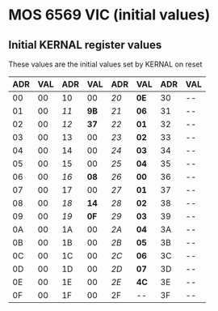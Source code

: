 # MOS 6569 VIC (initial values)

## Initial KERNAL register values

These values are the initial values set by KERNAL on reset


| ADR  | VAL  | ADR  | VAL  | ADR  | VAL  | ADR  | VAL  |
|:-----|:-----|:-----|:-----|:-----|:-----|:-----|:-----|
|  00  |  00  |  10  |  00  | *20* |**0E**|  30  |  --  |
|  01  |  00  | *11* |**9B**| *21* |**06**|  31  |  --  |
|  02  |  00  | *12* |**37**| *22* |**01**|  32  |  --  |
|  03  |  00  |  13  |  00  | *23* |**02**|  33  |  --  |
|  04  |  00  |  14  |  00  | *24* |**03**|  34  |  --  |
|  05  |  00  |  15  |  00  | *25* |**04**|  35  |  --  |
|  06  |  00  | *16* |**08**| *26* |**00**|  36  |  --  |
|  07  |  00  |  17  |  00  | *27* |**01**|  37  |  --  |
|  08  |  00  | *18* |**14**| *28* |**02**|  38  |  --  |
|  09  |  00  | *19* |**0F**| *29* |**03**|  39  |  --  |
|  0A  |  00  |  1A  |  00  | *2A* |**04**|  3A  |  --  |
|  0B  |  00  |  1B  |  00  | *2B* |**05**|  3B  |  --  |
|  0C  |  00  |  1C  |  00  | *2C* |**06**|  3C  |  --  |
|  0D  |  00  |  1D  |  00  | *2D* |**07**|  3D  |  --  |
|  0E  |  00  |  1E  |  00  | *2E* |**4C**|  3E  |  --  |
|  0F  |  00  |  1F  |  00  |  2F  |  --  |  3F  |  --  |
